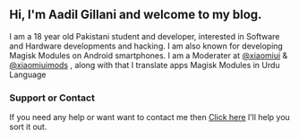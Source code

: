## Hi, I'm Aadil Gillani and welcome to my blog.

I am a 18 year old Pakistani student and developer, interested in Software and Hardware developments and hacking. I am also known for developing Magisk Modules on Android smartphones. I am a Moderater at [@xiaomiui](t.me/xiaomiui) & [@xiaomiuimods](t.me/xiaomiuimods) , along with that I  translate apps Magisk Modules in Urdu Language


### Support or Contact

If you need any help or want want to contact me then [Click here](https://t.me/aadilgillani) I’ll help you sort it out.
